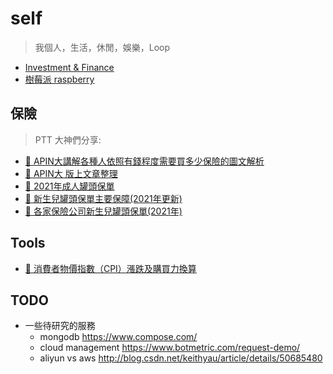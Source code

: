# self

> 我個人，生活，休閒，娛樂，Loop

- [Investment & Finance](/self/investment-finance/README.md)
- [樹莓派 raspberry](/self/raspberry/README.md)

## 保險

> PTT 大神們分享:

- [:link: APIN大講解各種人依照有錢程度需要買多少保險的圖文解析](https://www.ptt.cc/bbs/Insurance/M.1335280665.A.AF9.html)
- [:link: APIN大 版上文章整理](https://www.ptt.cc/bbs/Insurance/M.1554232749.A.39D.html)
- [:link: 2021年成人罐頭保單](https://www.ptt.cc/bbs/Insurance/M.1540543905.A.1B0.html)
- [:link: 新生兒罐頭保單主要保障(2021年更新)](https://www.ptt.cc/bbs/Insurance/M.1591711651.A.079.html)
- [:link: 各家保險公司新生兒罐頭保單(2021年)](https://www.mobile01.com/topicdetail.php?f=375&p=1&t=4207538#53734018)

## Tools

- [:link: 消費者物價指數（CPI）漲跌及購買力換算](https://estat.dgbas.gov.tw/cpi_curv/cpi_curv.asp)

## TODO

- 一些待研究的服務
  - mongodb https://www.compose.com/
  - cloud management https://www.botmetric.com/request-demo/
  - aliyun vs aws http://blog.csdn.net/keithyau/article/details/50685480
